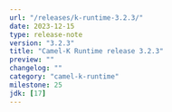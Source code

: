 ```yaml
---
url: "/releases/k-runtime-3.2.3/"
date: 2023-12-15
type: release-note
version: "3.2.3"
title: "Camel-K Runtime release 3.2.3"
preview: ""
changelog: ""
category: "camel-k-runtime"
milestone: 25
jdk: [17]
---
```

